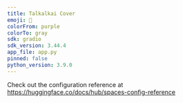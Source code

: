 ```yaml
---
title: Talkalkai Cover
emoji: 🐨
colorFrom: purple
colorTo: gray
sdk: gradio
sdk_version: 3.44.4
app_file: app.py
pinned: false
python_version: 3.9.0
---
```


Check out the configuration reference at https://huggingface.co/docs/hub/spaces-config-reference

